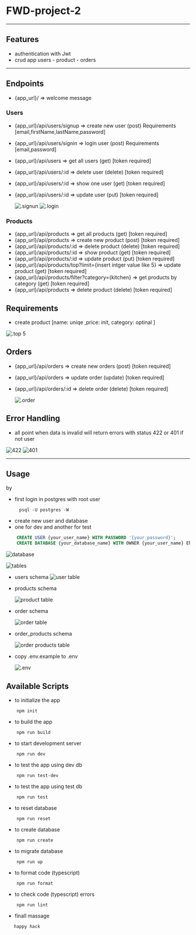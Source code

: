 # FWD-project-2

---

## Features

- authentication with Jwt
- crud app users - product - orders

---

## Endpoints

- {app_url}/ => welcome message

### Users

- {app_url}/api/users/signup => create new user (post) Requirements [email,firstName,lastName,password]
- {app_url}/api/users/signin => login user (post) Requirements [email,password]
- {app_url}/api/users => get all users (get) [token required]
- {app_url}/api/users/:id => delete user (delete) [token required]
- {app_url}/api/users/:id => show one user (get) [token required]
- {app_url}/api/users/:id => update user (put) [token required]

  ![.signun](./docs/images/signin.PNG)
  ![.login](./docs/images/login.png)

### Products

- {app_url}/api/products => get all products (get) [token required]
- {app_url}/api/products => create new product (post) [token required]
- {app_url}/api/products/:id => delete product (delete) [token required]
- {app_url}/api/products/:id => show product (get) [token required]
- {app_url}/api/products/:id => update product (put) [token required]
- {app_url}/api/products/top?limit={insert intger value like 5} => update product (get) [token required]
- {app_url}/api/products/filter?category={kitchen} => get products by category (get) [token required]
- {app_url}/api/products => delete product (delete) [token required]

## Requirements

- create product [name: uniqe ,price: init, category: optinal ]

![.top 5](./docs/images/top.png)

## Orders

- {app_url}/api/orders => create new orders (post) [token required]
- {app_url}/api/orders => update order (update) [token required]
- {app_url}/api/orders/:id => delete order (delete) [token required]

  ![.order](./docs/images/order.PNG)

## Error Handling

- all point when data is invalid will return errors with status 422 or 401 if not user

![422](./docs/images/requierd.png)
![401](./docs/images/please%20login.png)

---

## Usage

by

- first login in postgres with root user

```shell
     psql -U postgres -W
```

- create new user and database
- one for dev and another for test

```sql
    CREATE USER {your_user_name} WITH PASSWORD '{your_password}';
    CREATE DATABASE {your_database_name} WITH OWNER {your_user_name} ENCODING = 'utf8';
```

![database](./docs/images/database-fwd.PNG)

![tables](./docs/images/data-table.PNG)

- users schema
  ![user table](./docs/images/users%20table.PNG)

- products schema

  ![product table](./docs/images/products-table.PNG)

- order schema

  ![order table](./docs/images/orders-table.PNG)

- order_products schema

  ![order products table](./docs/images/order-products.PNG)

- copy .env.example to .env

  ![.env](./docs/images/env.png)

## Available Scripts

- to initialize the app

```shell
    npm init
```

- to build the app

```shell
    npm run build
```

- to start development server

```shell
    npm run dev
```

- to test the app using dev db

```shell
    npm run test-dev
```

- to test the app using test db

```shell
    npm run test
```

- to reset database

```shell
    npm run reset
```

- to create database

```shell
    npm run create
```

- to migrate database

```shell
    npm run up
```

- to format code (typescript)

```shell
    npm run format
```

- to check code (typescript) errors

```shell
    npm run lint
```

- finall massage

```shell
   happy hack
```
